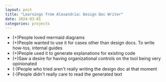 ```yaml
---
layout: post
title: "Learnings from Alexandria: Design Doc Writer"
date: 2024-03-01
categories: projects
---
```

- (+)People loved mermaid diagrams
- (+)People wanted to use it for cases other than design docs. To write how-tos, internal guides
- (+)People used it to generate explanations for existing code
- (+)Saw a desire for having organizational controls on the tool being very opinionated
- (-)People who tried aren't really writing the design doc at that moment
- (-)People didn't really care to read the generated text

<style>
    .site-footer {
        display: none;
    }
    .post-title {
        font-size: 36px;
    }
</style>